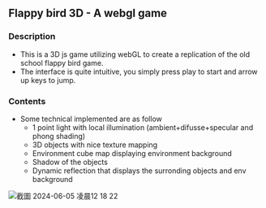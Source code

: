 ## Flappy bird 3D - A webgl game

### Description
- This is a 3D js game utilizing webGL to create a replication of the old school flappy bird game.
- The interface is quite intuitive, you simply press play to start and arrow up keys to jump.

### Contents
- Some technical implemented are as follow
  - 1 point light with local illumination (ambient+difusse+specular and phong shading)
  - 3D objects with nice texture mapping
  - Environment cube map displaying environment background
  - Shadow of the objects
  - Dynamic reflection that displays the surronding objects and env background

![截圖 2024-06-05 凌晨12 18 22](https://github.com/qwuzer/CompGraph/assets/53393045/aa3ca1cc-1d6f-4ab7-8638-9a5862cfd269)
